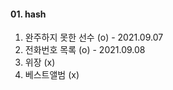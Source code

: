 #### 01. hash
01. 완주하지 못한 선수 (o) - 2021.09.07
02. 전화번호 목록 (o) - 2021.09.08
03. 위장 (x)
04. 베스트앨범 (x)


